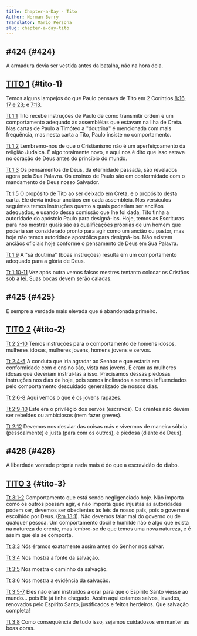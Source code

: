 ```yaml
---
title: Chapter-a-Day - Tito
Author: Norman Berry
Translator: Mario Persona
slug: chapter-a-day-tito
---
```


## #424 {#424}

A armadura devia ser vestida antes da batalha, não na hora dela.

## [TITO 1](http://mysword.info/b?r=Tit_1) {#tito-1}

Temos alguns lampejos do que Paulo pensava de Tito em 2 Coríntios [8:16, 17 e 23](http://mysword.info/b?r=2Co_8:16,17,23); e [7:13](http://mysword.info/b?r=2Co_7:13).

[Tt 1:1](http://mysword.info/b?r=Tit_1:1) Tito recebe instruções de Paulo de como transmitir ordem e um comportamento adequado às assembléias que estavam na Ilha de Creta. Nas cartas de Paulo a Timóteo a &quot;doutrina&quot; é mencionada com mais frequência, mas nesta carta a Tito, Paulo insiste no comportamento.

[Tt 1:2](http://mysword.info/b?r=Tit_1:2) Lembremo-nos de que o Cristianismo não é um aperfeiçoamento da religião Judaica. É algo totalmente novo, e aqui nos é dito que isso estava no coração de Deus antes do princípio do mundo.

[Tt 1:3](http://mysword.info/b?r=Tit_1:3) Os pensamentos de Deus, da eternidade passada, são revelados agora pela Sua Palavra. Os ensinos de Paulo são em conformidade com o mandamento de Deus nosso Salvador.

[Tt 1:5](http://mysword.info/b?r=Tit_1:5) O propósito de Tito ao ser deixado em Creta, e o propósito desta carta. Ele devia indicar anciãos em cada assembléia. Nos versículos seguintes temos instruções quanto a quais poderiam ser anciãos adequados, e usando dessa comissão que lhe foi dada, Tito tinha a autoridade do apóstolo Paulo para designá-los. Hoje, temos as Escrituras para nos mostrar quais são as qualificações próprias de um homem que poderia ser considerado pronto para agir como um ancião ou pastor, mas hoje não temos autoridade apostólica para designá-los. Não existem anciãos oficiais hoje conforme o pensamento de Deus em Sua Palavra.

[Tt 1:9](http://mysword.info/b?r=Tit_1:9) A &quot;sã doutrina&quot; (boas instruções) resulta em um comportamento adequado para a glória de Deus.

[Tt 1:10-11](http://mysword.info/b?r=Tit_1:10-11) Vez após outra vemos falsos mestres tentanto colocar os Cristãos sob a lei. Suas bocas devem serão caladas.

## #425 {#425}

É sempre a verdade mais elevada que é abandonada primeiro.

## [TITO 2](http://mysword.info/b?r=Tit_2) {#tito-2}

[Tt 2:2-10](http://mysword.info/b?r=Tit_2:2-10) Temos instruções para o comportamento de homens idosos, mulheres idosas, mulheres jovens, homens jovens e servos.

[Tt 2:4-5](http://mysword.info/b?r=Tit_2:4-5) A conduta que iria agradar ao Senhor e que estaria em conformidade com o ensino são, vista nas jovens. E eram as mulheres idosas que deveriam instruí-las a isso. Precisamos dessas piedosas instruções nos dias de hoje, pois somos inclinados a sermos influenciados pelo comportamento descuidado generalizado de nossos dias.

[Tt 2:6-8](http://mysword.info/b?r=Tit_2:6-8) Aqui vemos o que é os jovens rapazes.

[Tt 2:9-10](http://mysword.info/b?r=Tit_2:9-10) Este era o privilégio dos servos (escravos). Os crentes não devem ser rebeldes ou ambiciosos (nem fazer greves).

[Tt 2:12](http://mysword.info/b?r=Tit_2:12) Devemos nos desviar das coisas más e vivermos de maneira sóbria (pessoalmente) e justa (para com os outros), e piedosa (diante de Deus).

## #426 {#426}

A liberdade vontade própria nada mais é do que a escravidão do diabo.

## [TITO 3](http://mysword.info/b?r=Tit_3) {#tito-3}

[Tt 3:1-2](http://mysword.info/b?r=Tit_3:1-2) Comportamento que está sendo negligenciado hoje. Não importa como os outros possam agir, e não importa quão injustas as autoridades podem ser, devemos ser obedientes às leis de nosso país, pois o governo é escolhido por Deus. ([Rm 13:1](http://mysword.info/b?r=Rom_13:1)). Não devemos falar mal do governo ou de qualquer pessoa. Um comportamento dócil e humilde não é algo que exista na natureza do crente, mas lembre-se de que temos uma nova natureza, e é assim que ela se comporta.

[Tt 3:3](http://mysword.info/b?r=Tit_3:3) Nós éramos exatamente assim antes do Senhor nos salvar.

[Tt 3:4](http://mysword.info/b?r=Tit_3:4) Nos mostra a fonte da salvação.

[Tt 3:5](http://mysword.info/b?r=Tit_3:5) Nos mostra o caminho da salvação.

[Tt 3:6](http://mysword.info/b?r=Tit_3:6) Nos mostra a evidência da salvação.

[Tt 3:5-7](http://mysword.info/b?r=Tit_3:5-7) Eles não eram instruídos a orar para que o Espírito Santo viesse ao mundo... pois Ele já tinha chegado. Assim aqui estamos salvos, lavados, renovados pelo Espírito Santo, justificados e feitos herdeiros. Que salvação completa!

[Tt 3:8](http://mysword.info/b?r=Tit_3:8) Como consequência de tudo isso, sejamos cuidadosos em manter as boas obras.